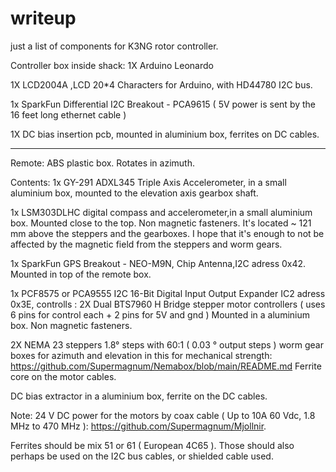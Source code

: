 # writeup
just a list of components for K3NG rotor controller.

Controller box inside shack:
1X Arduino Leonardo

1X LCD2004A ,LCD 20*4 Characters for Arduino, with  HD44780 I2C bus. 

1x SparkFun Differential I2C Breakout - PCA9615 ( 5V power is sent by the 16 feet long ethernet cable )

1X DC bias insertion pcb, mounted in aluminium box, ferrites on DC cables.

--------------------------------------------

Remote:
 ABS plastic box. Rotates in azimuth.

Contents:
1x GY-291 ADXL345 Triple Axis Accelerometer, in a small aluminium box, mounted to the elevation axis gearbox shaft.

1x LSM303DLHC digital compass and accelerometer,in a small aluminium box.
Mounted close to the top. Non magnetic fasteners.
It's located ~ 121 mm above the steppers and the gearboxes.
I hope that it's enough to not be affected by the magnetic field from the steppers and worm gears.

1x SparkFun GPS Breakout - NEO-M9N, Chip Antenna,I2C adress 0x42.
Mounted in top of the remote box.

1x PCF8575 or PCA9555 I2C 16-Bit Digital Input Output Expander IC2 adress 0x3E, controlls :
2X Dual BTS7960 H Bridge stepper motor controllers ( uses 6 pins for control each + 2 pins for 5V and gnd )  Mounted in a aluminium box. Non magnetic fasteners.

2X NEMA 23 steppers 1.8° steps with 60:1 ( 0.03 ° output steps ) worm gear boxes for azimuth and elevation in this for mechanical strength:
https://github.com/Supermagnum/Nemabox/blob/main/README.md
Ferrite core on the motor cables.

DC bias extractor in a aluminium box, ferrite on the DC cables.

Note:
24 V DC power for the motors by coax cable ( Up to 10A 60 Vdc, 1.8 MHz to  470 MHz ): https://github.com/Supermagnum/Mjollnir.

Ferrites should be mix 51 or 61 ( European 4C65 ).
Those should also perhaps be used on the I2C bus cables, or shielded cable used.





